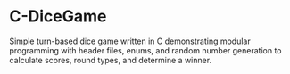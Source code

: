 # C-DiceGame
Simple turn-based dice game written in C demonstrating modular programming with header files, enums, and random number generation to calculate scores, round types, and determine a winner.
